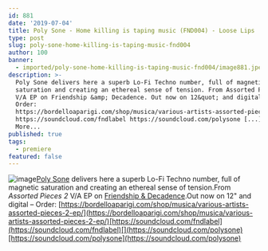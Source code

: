 ```yaml
---
id: 881
date: '2019-07-04'
title: Poly Sone - Home killing is taping music (FND004) - Loose Lips
type: post
slug: poly-sone-home-killing-is-taping-music-fnd004
author: 100
banner:
  - imported/poly-sone-home-killing-is-taping-music-fnd004/image881.jpeg
description: >-
  Poly Sone delivers here a superb Lo-Fi Techno number, full of magnetic
  saturation and creating an ethereal sense of tension. From Assorted Pieces 2
  V/A EP on Friendship &amp; Decadence. Out now on 12&quot; and digital &#8211;
  Order:
  https://bordelloaparigi.com/shop/musica/various-artists-assorted-pieces-2-ep/
  https://soundcloud.com/fndlabel https://soundcloud.com/polysone [...]Read
  More...
published: true
tags:
  - premiere
featured: false
---
```

![image](../imported/poly-sone-home-killing-is-taping-music-fnd004/image881.jpeg)[Poly Sone](https://polysone.bandcamp.com/) delivers here a superb Lo-Fi Techno number, full of magnetic saturation and creating an ethereal sense of tension.From _Assorted Pieces 2_ V/A EP on [Friendship & Decadence](https://fndlabel.bandcamp.com/).Out now on 12" and digital – Order: [](https://bordelloaparigi.com/shop/musica/various-artists-assorted-pieces-2-ep/)[https://bordelloaparigi.com/shop/musica/various-artists-assorted-pieces-2-ep/](https://bordelloaparigi.com/shop/musica/various-artists-assorted-pieces-2-ep/)[https://soundcloud.com/fndlabel](https://soundcloud.com/fndlabel)[](https://soundcloud.com/polysone)[https://soundcloud.com/polysone](https://soundcloud.com/polysone)